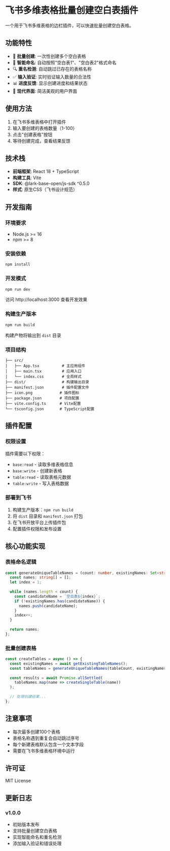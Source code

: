 # 飞书多维表格批量创建空白表插件

一个用于飞书多维表格的边栏插件，可以快速批量创建空白表格。

## 功能特性

- 🚀 **批量创建**: 一次性创建多个空白表格
- 📝 **智能命名**: 自动按照"空白表1"、"空白表2"格式命名
- 🔍 **重名检测**: 自动跳过已存在的表格名称
- ✅ **输入验证**: 实时验证输入数量的合法性
- 📊 **进度反馈**: 显示创建进度和结果状态
- 🎨 **现代界面**: 简洁美观的用户界面

## 使用方法

1. 在飞书多维表格中打开插件
2. 输入要创建的表格数量（1-100）
3. 点击"创建表格"按钮
4. 等待创建完成，查看结果反馈

## 技术栈

- **前端框架**: React 18 + TypeScript
- **构建工具**: Vite
- **SDK**: @lark-base-open/js-sdk ^0.5.0
- **样式**: 原生CSS（飞书设计规范）

## 开发指南

### 环境要求

- Node.js >= 16
- npm >= 8

### 安装依赖

```bash
npm install
```

### 开发模式

```bash
npm run dev
```

访问 http://localhost:3000 查看开发效果

### 构建生产版本

```bash
npm run build
```

构建产物将输出到 `dist` 目录

### 项目结构

```
├── src/
│   ├── App.tsx          # 主应用组件
│   ├── main.tsx         # 应用入口
│   └── index.css        # 全局样式
├── dist/                # 构建输出目录
├── manifest.json        # 插件配置文件
├── icon.png            # 插件图标
├── package.json        # 项目配置
├── vite.config.ts      # Vite配置
└── tsconfig.json       # TypeScript配置
```

## 插件配置

### 权限设置

插件需要以下权限：
- `base:read` - 读取多维表格信息
- `base:write` - 创建新表格
- `table:read` - 读取表格元数据
- `table:write` - 写入表格数据

### 部署到飞书

1. 构建生产版本：`npm run build`
2. 将 `dist` 目录和 `manifest.json` 打包
3. 在飞书开放平台上传插件包
4. 配置插件权限和发布设置

## 核心功能实现

### 表格命名逻辑

```typescript
const generateUniqueTableNames = (count: number, existingNames: Set<string>): string[] => {
  const names: string[] = [];
  let index = 1;
  
  while (names.length < count) {
    const candidateName = `空白表${index}`;
    if (!existingNames.has(candidateName)) {
      names.push(candidateName);
    }
    index++;
  }
  
  return names;
};
```

### 批量创建表格

```typescript
const createTables = async () => {
  const existingNames = await getExistingTableNames();
  const tableNames = generateUniqueTableNames(tableCount, existingNames);
  
  const results = await Promise.allSettled(
    tableNames.map(name => createSingleTable(name))
  );
  
  // 处理创建结果...
};
```

## 注意事项

- 每次最多创建100个表格
- 表格名称遇到重复会自动跳过序号
- 每个新建表格默认包含一个文本字段
- 需要在飞书多维表格环境中运行

## 许可证

MIT License

## 更新日志

### v1.0.0
- 初始版本发布
- 支持批量创建空白表格
- 实现智能命名和重名检测
- 添加输入验证和错误处理
